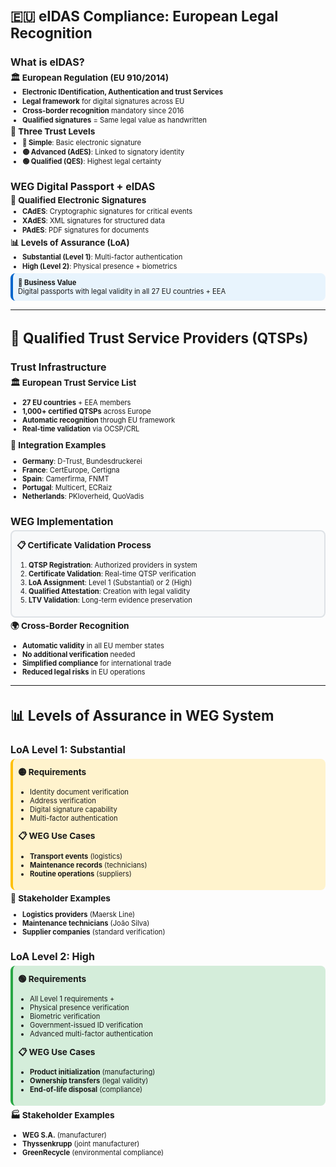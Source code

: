 <style>
.eidas-compact {
  font-size: 0.7rem !important;
}
.eidas-compact h1 {
  font-size: 1.4rem !important;
  margin-bottom: 0.5rem !important;
}
.eidas-compact h2 {
  font-size: 1rem !important;
  margin-bottom: 0.3rem !important;
}
.eidas-compact h3 {
  font-size: 0.85rem !important;
  margin: 0.2rem 0 !important;
}
.eidas-compact ul {
  margin: 0.2rem 0 !important;
}
.eidas-compact li {
  margin: 0.1rem 0 !important;
  line-height: 1.2 !important;
}
.eidas-compact .grid {
  gap: 1rem !important;
}
.eidas-compact .highlight-box {
  background: #e8f4fd;
  padding: 0.5rem;
  border-radius: 0.5rem;
  border-left: 4px solid #0066cc;
}
</style>

<div class="eidas-compact">

# 🇪🇺 eIDAS Compliance: European Legal Recognition

<div class="grid grid-cols-2">

<div>

## What is eIDAS?

### **🏛️ European Regulation (EU 910/2014)**
- **Electronic IDentification, Authentication and trust Services**
- **Legal framework** for digital signatures across EU
- **Cross-border recognition** mandatory since 2016
- **Qualified signatures** = Same legal value as handwritten

### **📜 Three Trust Levels**
- **🔴 Simple**: Basic electronic signature
- **🟡 Advanced (AdES)**: Linked to signatory identity
- **🟢 Qualified (QES)**: Highest legal certainty

</div>

<div>

## WEG Digital Passport + eIDAS

### **🔐 Qualified Electronic Signatures**
- **CAdES**: Cryptographic signatures for critical events
- **XAdES**: XML signatures for structured data
- **PAdES**: PDF signatures for documents

### **📊 Levels of Assurance (LoA)**
- **Substantial (Level 1)**: Multi-factor authentication
- **High (Level 2)**: Physical presence + biometrics

<div class="highlight-box">
<strong>🎯 Business Value</strong><br/>
Digital passports with legal validity in all 27 EU countries + EEA
</div>

</div>

</div>

</div>

---

<style>
.qtsp-slide {
  font-size: 0.7rem !important;
}
.qtsp-slide h1 {
  font-size: 1.4rem !important;
  margin-bottom: 0.5rem !important;
}
.qtsp-slide h2 {
  font-size: 1rem !important;
  margin-bottom: 0.3rem !important;
}
.qtsp-slide h3 {
  font-size: 0.85rem !important;
  margin: 0.2rem 0 !important;
}
.qtsp-slide .grid {
  gap: 1rem !important;
}
.qtsp-slide .trust-chain {
  background: #f8f9fa;
  padding: 0.5rem;
  border-radius: 0.5rem;
  border: 2px solid #dee2e6;
}
</style>

<div class="qtsp-slide">

# 🏅 Qualified Trust Service Providers (QTSPs)

<div class="grid grid-cols-2">

<div>

## Trust Infrastructure

### **🏛️ European Trust Service List**
- **27 EU countries** + EEA members
- **1,000+ certified QTSPs** across Europe
- **Automatic recognition** through EU framework
- **Real-time validation** via OCSP/CRL

### **🔗 Integration Examples**
- **Germany**: D-Trust, Bundesdruckerei
- **France**: CertEurope, Certigna
- **Spain**: Camerfirma, FNMT
- **Portugal**: Multicert, ECRaiz
- **Netherlands**: PKIoverheid, QuoVadis

</div>

<div>

## WEG Implementation

<div class="trust-chain">

### **📋 Certificate Validation Process**
1. **QTSP Registration**: Authorized providers in system
2. **Certificate Validation**: Real-time QTSP verification
3. **LoA Assignment**: Level 1 (Substantial) or 2 (High)
4. **Qualified Attestation**: Creation with legal validity
5. **LTV Validation**: Long-term evidence preservation

</div>

### **🌍 Cross-Border Recognition**
- **Automatic validity** in all EU member states
- **No additional verification** needed
- **Simplified compliance** for international trade
- **Reduced legal risks** in EU operations

</div>

</div>

</div>

---

<style>
.loa-levels {
  font-size: 0.7rem !important;
}
.loa-levels h1 {
  font-size: 1.4rem !important;
  margin-bottom: 0.5rem !important;
}
.loa-levels h2 {
  font-size: 1rem !important;
  margin-bottom: 0.3rem !important;
}
.loa-levels h3 {
  font-size: 0.85rem !important;
  margin: 0.2rem 0 !important;
}
.loa-levels .grid {
  gap: 1rem !important;
}
.loa-levels .level-box {
  padding: 0.5rem;
  border-radius: 0.5rem;
  margin: 0.3rem 0;
}
.loa-levels .level-1 {
  background: #fff3cd;
  border-left: 4px solid #ffc107;
}
.loa-levels .level-2 {
  background: #d4edda;
  border-left: 4px solid #28a745;
}
</style>

<div class="loa-levels">

# 📊 Levels of Assurance in WEG System

<div class="grid grid-cols-2">

<div>

## LoA Level 1: Substantial

<div class="level-box level-1">

### **🟡 Requirements**
- Identity document verification
- Address verification  
- Digital signature capability
- Multi-factor authentication

### **📋 WEG Use Cases**
- **Transport events** (logistics)
- **Maintenance records** (technicians)
- **Routine operations** (suppliers)

</div>

### **👥 Stakeholder Examples**
- **Logistics providers** (Maersk Line)
- **Maintenance technicians** (João Silva)
- **Supplier companies** (standard verification)

</div>

<div>

## LoA Level 2: High

<div class="level-box level-2">

### **🟢 Requirements**  
- All Level 1 requirements +
- Physical presence verification
- Biometric verification
- Government-issued ID verification
- Advanced multi-factor authentication

### **📋 WEG Use Cases**
- **Product initialization** (manufacturing)
- **Ownership transfers** (legal validity)
- **End-of-life disposal** (compliance)

</div>

### **🏭 Stakeholder Examples**
- **WEG S.A.** (manufacturer)
- **Thyssenkrupp** (joint manufacturer)
- **GreenRecycle** (environmental compliance)

</div>

</div>

</div>
</div> 